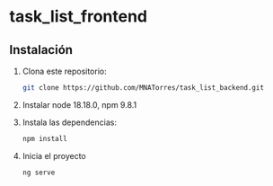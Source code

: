 # task_list_frontend

## Instalación

1. Clona este repositorio:

   ```bash
   git clone https://github.com/MNATorres/task_list_backend.git
   ```

2. Instalar node 18.18.0, npm 9.8.1

3. Instala las dependencias:

   ```bash
   npm install
   ```
4. Inicia el proyecto

    ```bash
    ng serve
    ```
